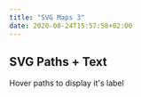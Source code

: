 ```yaml
---
title: "SVG Maps 3"
date: 2020-08-24T15:57:58+02:00
---
```



## SVG Paths + Text

Hover paths to display it's label


